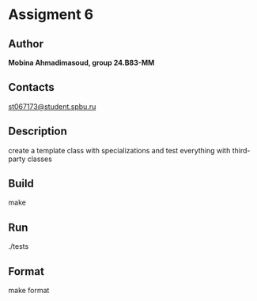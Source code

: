 # Assigment 6
## Author
**Mobina Ahmadimasoud, group 24.B83-MM**
## Contacts
st067173@student.spbu.ru
## Description
create a template class with specializations and test everything with third-party classes
## Build
make
## Run
./tests
## Format
make format